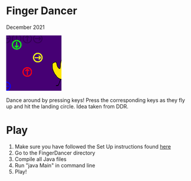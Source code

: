 # Finger Dancer
December 2021

![alt text](https://github.com/LiljaKiiski/Arcade/blob/master/images/dancer.png)

Dance around by pressing keys! Press the corresponding keys as they fly up and hit the landing circle.
Idea taken from DDR.

# Play
1. Make sure you have followed the Set Up instructions found [here](https://github.com/LiljaKiiski/Arcade/blob/master/README.md)
2. Go to the FingerDancer directory
3. Compile all Java files
4. Run "java Main" in command line
5. Play!
